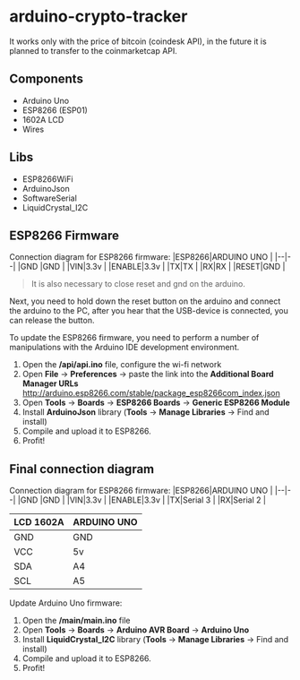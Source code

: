 
# arduino-crypto-tracker
It works only with the price of bitcoin (coindesk API), in the future it is planned to transfer to the coinmarketcap API.

## Components
* Arduino Uno
* ESP8266 (ESP01)
* 1602A LCD
* Wires

## Libs
* ESP8266WiFi
* ArduinoJson
* SoftwareSerial
* LiquidCrystal_I2C

## ESP8266 Firmware
Connection diagram for ESP8266 firmware:
|ESP8266|ARDUINO UNO  |
|--|--|
|GND  |GND  |
|VIN|3.3v  |
|ENABLE|3.3v  |
|TX|TX  |
|RX|RX  |
|RESET|GND  |

> It is also necessary to close reset and gnd on the arduino.

Next, you need to hold down the reset button on the arduino and connect the arduino to the PC, after you hear that the USB-device is connected, you can release the button.

To update the ESP8266 firmware, you need to perform a number of manipulations with the Arduino IDE development environment.
1. Open the **/api/api.ino** file, configure the wi-fi network
2. Open **File** -> **Preferences** -> paste the link into the **Additional Board Manager URLs** http://arduino.esp8266.com/stable/package_esp8266com_index.json
3. Open **Tools** -> **Boards** -> **ESP8266 Boards** -> **Generic ESP8266 Module**
4. Install **ArduinoJson** library (**Tools** -> **Manage Libraries** -> Find and install)
5. Compile and upload it to ESP8266.
6. Profit!

## Final connection diagram
Connection diagram for ESP8266 firmware:
|ESP8266|ARDUINO UNO  |
|--|--|
|GND  |GND  |
|VIN|3.3v  |
|ENABLE|3.3v  |
|TX|Serial 3  |
|RX|Serial 2  |

|LCD 1602A|ARDUINO UNO  |
|--|--|
|GND  |GND  |
|VCC|5v  |
|SDA|A4  |
|SCL|A5 |
Update Arduino Uno firmware:

1. Open the **/main/main.ino** file
2. Open **Tools** -> **Boards** -> **Arduino AVR Board** -> **Arduino Uno**
3. Install **LiquidCrystal_I2C** library (**Tools** -> **Manage Libraries** -> Find and install)
4. Compile and upload it to ESP8266.
5. Profit!